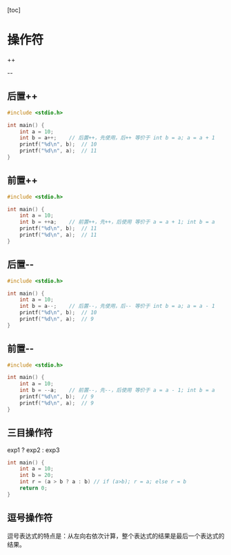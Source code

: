 [toc]



# 操作符

++

--

## 后置++

```c
#include <stdio.h>

int main() {
    int a = 10;
    int b = a++;	// 后置++，先使用，后++ 等价于 int b = a; a = a + 1
    printf("%d\n", b);	// 10
    printf("%d\n", a);	// 11
}
```

## 前置++

```c
#include <stdio.h>

int main() {
    int a = 10;
    int b = ++a;	// 前置++，先++，后使用 等价于 a = a + 1; int b = a 
    printf("%d\n", b);	// 11
    printf("%d\n", a);	// 11
}
```

## 后置--

```c
#include <stdio.h>

int main() {
    int a = 10;
    int b = a--;	// 后置--，先使用，后-- 等价于 int b = a; a = a - 1
    printf("%d\n", b);	// 10
    printf("%d\n", a);	// 9
}
```

## 前置--

```c
#include <stdio.h>

int main() {
    int a = 10;
    int b = --a;	// 前置--，先--，后使用 等价于 a = a - 1; int b = a 
    printf("%d\n", b);	// 9
    printf("%d\n", a);	// 9
}
```



## 三目操作符

exp1 ? exp2 : exp3

```c
int main() {
    int a = 10;
    int b = 20;
    int r = (a > b ? a : b) // if (a>b); r = a; else r = b
    return 0;
}
```



## 逗号操作符

逗号表达式的特点是：从左向右依次计算，整个表达式的结果是最后一个表达式的结果。